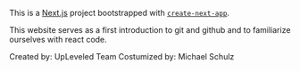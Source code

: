This is a [Next.js](https://nextjs.org/) project bootstrapped with [`create-next-app`](https://github.com/vercel/next.js/tree/canary/packages/create-next-app).

This website serves as a first introduction to git and github and to familiarize ourselves with react code.

Created by: UpLeveled Team
Costumized by: Michael Schulz

